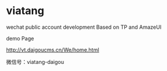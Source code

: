 # viatang
wechat  public  account development Based on TP and  AmazeUI

demo Page 

http://vt.daigoucms.cn/We/home.html

微信号：viatang-daigou
